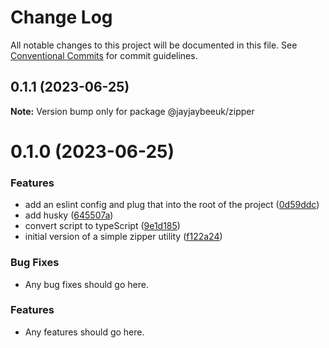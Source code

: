 # Change Log

All notable changes to this project will be documented in this file.
See [Conventional Commits](https://conventionalcommits.org) for commit guidelines.

## 0.1.1 (2023-06-25)

**Note:** Version bump only for package @jayjaybeeuk/zipper

# 0.1.0 (2023-06-25)

### Features

- add an eslint config and plug that into the root of the project ([0d59ddc](https://github.com/jayjaybeeuk/utils/commit/0d59ddcfec3863c28b6829bf54d9fc24acb0735d))
- add husky ([645507a](https://github.com/jayjaybeeuk/utils/commit/645507aa0ad8081175bae1a229c754b7fb3dfbde))
- convert script to typeScript ([9e1d185](https://github.com/jayjaybeeuk/utils/commit/9e1d185a3c27a150972c10fadd154cb3a2ffa588))
- initial version of a simple zipper utility ([f122a24](https://github.com/jayjaybeeuk/utils/commit/f122a2483fc9658a2b517323cc4558d2634f01ab))

### Bug Fixes

- Any bug fixes should go here.

### Features

- Any features should go here.
